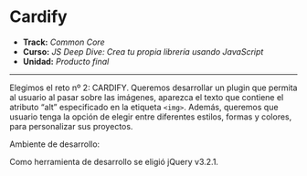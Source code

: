 # Cardify

* **Track:** _Common Core_
* **Curso:** _JS Deep Dive: Crea tu propia librería usando JavaScript_
* **Unidad:** _Producto final_

***

Elegimos el reto nº 2: CARDIFY. Queremos desarrollar un plugin que permita al usuario al pasar sobre las imágenes, aparezca el texto que contiene el atributo “alt” especificado en la etiqueta `<img>`.
Además, queremos que usuario tenga la opción de elegir entre diferentes estilos, formas y colores, para personalizar sus proyectos.

Ambiente de desarrollo:

Como herramienta de desarrollo se eligió jQuery v3.2.1.

